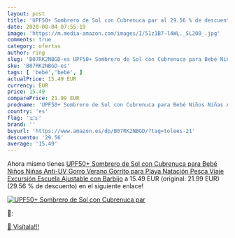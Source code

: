 ```yaml
---
layout: post
title: 'UPF50+ Sombrero de Sol con Cubrenuca par al 29.56 % de descuento'
date: 2020-08-04 07:55:19
image: 'https://m.media-amazon.com/images/I/51z1B7-l4WL._SL200_.jpg'
comments: true
category: ofertas
author: ring
slug: 'B07RK2NBGD-es UPF50+ Sombrero de Sol con Cubrenuca para Bebé Niños Niñas...'
sku: 'B07RK2NBGD-es'
tags: [ 'bebé','bebé', ]
actualPrice: 15.49 EUR
currency: EUR
price: 15.49
comparePrice: 21.99 EUR
prodname: 'UPF50+ Sombrero de Sol con Cubrenuca para Bebé Niños Niñas Anti-UV Gorro Verano Gorrito para Playa  Natación  Pesca  Viaje  Excursión  Escuela Ajustable con Barbijo'
country: 'es'
flag: '🇪🇸'
brand: ''
buyurl: 'https://www.amazon.es/dp/B07RK2NBGD/?tag=tolees-21'
descuento: '29.56'
average: '15.49'
---
```


Ahora mismo tienes [UPF50+ Sombrero de Sol con Cubrenuca para Bebé Niños Niñas Anti-UV Gorro Verano Gorrito para Playa  Natación  Pesca  Viaje  Excursión  Escuela Ajustable con Barbijo](https://www.amazon.es/dp/B07RK2NBGD/?tag=tolees-21) a 15.49 EUR (original: 21.99 EUR) (29.56 %  de descuento) en el siguiente enlace!

[![UPF50+ Sombrero de Sol con Cubrenuca par](https://m.media-amazon.com/images/I/51z1B7-l4WL._SL200_.jpg)](https://www.amazon.es/dp/B07RK2NBGD/?tag=tolees-21)

🔎:


[🛒 Visítala!!!](https://www.amazon.es/dp/B07RK2NBGD/?tag=tolees-21)

